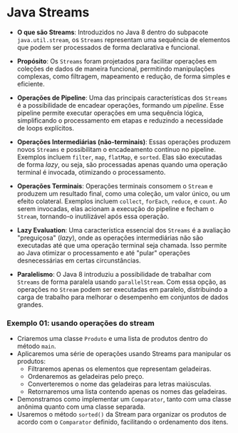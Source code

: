 # Java Streams

- **O que são Streams**: Introduzidos no Java 8 dentro do subpacote `java.util.stream`, os `Streams` representam uma sequência de elementos que podem ser processados de forma declarativa e funcional.
  
- **Propósito**: Os `Streams` foram projetados para facilitar operações em coleções de dados de maneira funcional, permitindo manipulações complexas, como filtragem, mapeamento e redução, de forma simples e eficiente.

- **Operações de Pipeline**: Uma das principais características dos `Streams` é a possibilidade de encadear operações, formando um *pipeline*. Esse pipeline permite executar operações em uma sequência lógica, simplificando o processamento em etapas e reduzindo a necessidade de loops explícitos.

- **Operações Intermediárias (não-terminais)**: Essas operações produzem novos `Streams` e possibilitam o encadeamento contínuo no pipeline. Exemplos incluem `filter`, `map`, `flatMap`, e `sorted`. Elas são executadas de forma *lazy*, ou seja, são processadas apenas quando uma operação terminal é invocada, otimizando o processamento.

- **Operações Terminais**: Operações terminais consomem o `Stream` e produzem um resultado final, como uma coleção, um valor único, ou um efeito colateral. Exemplos incluem `collect`, `forEach`, `reduce`, e `count`. Ao serem invocadas, elas acionam a execução do pipeline e fecham o `Stream`, tornando-o inutilizável após essa operação.

- **Lazy Evaluation**: Uma característica essencial dos `Streams` é a avaliação "preguiçosa" (*lazy*), onde as operações intermediárias não são executadas até que uma operação terminal seja chamada. Isso permite ao Java otimizar o processamento e até "pular" operações desnecessárias em certas circunstâncias.

- **Paralelismo**: O Java 8 introduziu a possibilidade de trabalhar com `Streams` de forma paralela usando `parallelStream`. Com essa opção, as operações no `Stream` podem ser executadas em paralelo, distribuindo a carga de trabalho para melhorar o desempenho em conjuntos de dados grandes.

### Exemplo 01: usando operações do stream

- Criaremos uma classe `Produto` e uma lista de produtos dentro do método `main`.
- Aplicaremos uma série de operações usando Streams para manipular os produtos:
    - Filtraremos apenas os elementos que representam geladeiras.
    - Ordenaremos as geladeiras pelo preço.
    - Converteremos o nome das geladeiras para letras maiúsculas.
    - Retornaremos uma lista contendo apenas os nomes das geladeiras.
- Demonstramos como implementar um `Comparator`, tanto com uma classe anônima quanto com uma classe separada.
- Usaremos o método `sorted()` da Stream para organizar os produtos de acordo com o `Comparator` definido, facilitando o ordenamento dos itens.
